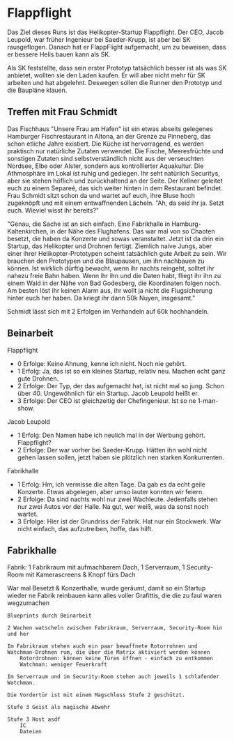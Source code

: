# Flappflight

Das Ziel dieses Runs ist das Helikopter-Startup Flappflight.
Der CEO, Jacob Leupold, war früher Ingenieur bei Saeder-Krupp, ist aber bei SK rausgeflogen.
Danach hat er FlappFlight aufgemacht, um zu beweisen, dass er bessere Helis bauen kann als SK.

Als SK feststellte, dass sein erster Prototyp tatsächlich besser ist als was SK anbietet, wollten sie den Laden kaufen.
Er will aber nicht mehr für SK arbeiten und hat abgelehnt.
Deswegen sollen die Runner den Prototyp und die Baupläne klauen.

## Treffen mit Frau Schmidt

Das Fischhaus "Unsere Frau am Hafen" ist ein etwas abseits gelegenes Hamburger Fischrestaurant in Altona, an der Grenze zu Pinneberg, das schon etliche Jahre existiert.
Die Küche ist hervorragend, es werden praktisch nur natürliche Zutaten verwendet.
Die Fische, Meeresfrüchte und sonstigen Zutaten sind selbstverständlich nicht aus der verseuchten Nordsee, Elbe oder Alster, sondern aus kontrollierter Aquakultur.
Die Athmosphäre im Lokal ist ruhig und gediegen. Ihr seht natürlich Securitys, aber sie stehen höflich und zurückhaltend an der Seite.
Der Kellner geleitet euch zu einem Separeé, das sich weiter hinten in dem Restaurant befindet. 
Frau Schmidt sitzt schon da und wartet auf euch, ihre Bluse hoch zugeknöpft und mit einem entwaffnenden Lächeln.
"Ah, da seid ihr ja. Setzt euch. Wieviel wisst ihr bereits?"

"Genau, die Sache ist an sich einfach.
Eine Fabrikhalle in Hamburg-Kaltenkirchen, in der Nähe des Flughafens.
Das war mal von so Chaoten besetzt, die haben da Konzerte und sowas veranstaltet.
Jetzt ist da drin ein Startup, das Helikopter und Drohnen fertigt.
Ziemlich naive Jungs, aber einer ihrer Helikopter-Prototypen scheint tatsächlich gute Arbeit zu sein.
Wir brauchen den Prototypen und die Blaupausen, um ihn nachbauen zu können.
Ist wirklich dürftig bewacht, wenn ihr nachts reingeht, solltet ihr nahezu freie Bahn haben.
Wenn ihr ihn und die Daten habt, fliegt ihr ihn zu einem Wald in der Nähe von Bad Godesberg, die Koordinaten folgen noch.
Am besten löst ihr keinen Alarm aus, ihr wollt ja nicht die Flugsicherung hinter euch her haben.
Da kriegt ihr dann 50k Nuyen, insgesamt."

Schmidt lässt sich mit 2 Erfolgen im Verhandeln auf 60k hochhandeln.

## Beinarbeit

Flappflight
* 0 Erfolge: Keine Ahnung, kenne ich nicht. Noch nie gehört.
* 1 Erfolg:  Ja, das ist so ein kleines Startup, relativ neu. Machen echt ganz gute Drohnen.
* 2 Erfolge: Der Typ, der das aufgemacht hat, ist nicht mal so jung. Schon über 40. Ungewöhnlich für ein Startup. Jacob Leupold heißt er.
* 3 Erfolge: Der CEO ist gleichzeitig der Chefingenieur. Ist so ne 1-man-show.

Jacob Leupold
* 1 Erfolg:  Den Namen habe ich neulich mal in der Werbung gehört. Flappflight?
* 2 Erfolge: Der war vorher bei Saeder-Krupp. Hätten ihn wohl nicht gehen lassen sollen, jetzt haben sie plötzlich nen starken Konkurrenten.

Fabrikhalle
* 1 Erfolg:  Hm, ich vermisse die alten Tage. Da gab es da echt geile Konzerte. Etwas abgelegen, aber umso lauter konnten wir feiern.
* 2 Erfolge: Da sind nachts wohl nur zwei Wachleute. Jedenfalls stehen nur zwei Autos vor der Halle. Na gut, wer weiß, was da sonst noch wartet.
* 3 Erfolge: Hier ist der Grundriss der Fabrik. Hat nur ein Stockwerk. War nicht einfach, das aufzutreiben, hoffe, das hilft.

## Fabrikhalle



Fabrik: 1 Fabrikraum mit aufmachbarem Dach, 1 Serverraum, 1 Security-Room mit Kamerascreens & Knopf fürs Dach

War mal Besetzt & Konzerthalle, wurde geräumt, damit so ein Startup wieder ne Fabrik reinbauen kann
    alles voller Grafittis, die die zu faul waren wegzumachen

    Blueprints durch Beinarbeit

    2 Wachen watscheln zwischen Fabrikraum, Serverraum, Security-Room hin und her

    Im Fabrikraum stehen auch ein paar bewaffnete Rotorrohnen und Watchman-Drohnen rum, die über die Matrix aktiviert werden können
        Rotordrohnen: können keine Türen öffnen - einfach zu entkommen
        Watchman: weniger Feuerkraft

    Im Serverraum und im Security-Room stehen auch jeweils 1 schlafender Watchman.

    Die Vordertür ist mit einem Magschloss Stufe 2 geschützt.

    Stufe 3 Geist als magische Abwehr

    Stufe 3 Host asdf
        IC
        Dateien
        
